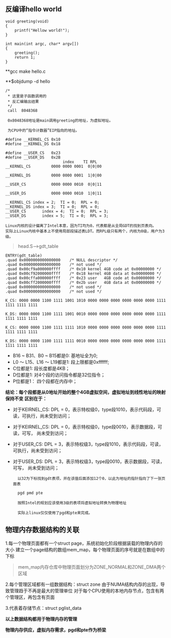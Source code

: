 ## 反编译hello world

	void greeting(void)
	{
		printf("Hellow world!");
	}

	int main(int argc, char* argv[])
	{
		greeting();
		return 1;
	}

**gcc make hello.c

**$objdump -d hello 

	/*
	 * 这里是子函数调用的
	 * 反汇编输出结果
	 */
	 call  8048368
	 
	 0x8048368地址是main调用greeting的地址，为虚拟地址。
	 
	 为CPU中的“指令计数器”EIP指向的地址。

 	#define __KERNEL_CS	0x10
	#define __KERNEL_DS	0x18

	#define __USER_CS	0x23
	#define __USER_DS	0x2B
					         index    TI RPL	
	__KERNEL_CS			0000 0000 0001  0|0|00

	__KERNEL_DS			0000 0000 0001  1|0|00

	__USER_CS			0000 0000 0010  0|0|11

	__USER_DS			0000 0000 0010  1|0|11
	
	__KERNEL_CS	index = 2;  TI = 0;  RPL = 0;
	__KERNEL_DS	index = 3;  TI = 0;  RPL = 0;
	__USER_CS       index = 4;  TI = 0;  RPL = 3;
	__USER_DS       index = 5;  TI = 0;  RPL = 3;
	
	Linux内核的设计偏离了Intel本意，因为TI均为0，代表都是从全局GDT的找到页表向。
	实际上Linux内核中基本上不使用局部段描述表LDT。而RPL级只有两个，内核为0级，用户为3级。
	
>head.S-->gdt_table

	ENTRY(gdt_table)
	.quad 0x0000000000000000	/* NULL descriptor */
	.quad 0x0000000000000000	/* not used */
	.quad 0x00cf9a000000ffff	/* 0x10 kernel 4GB code at 0x00000000 */
	.quad 0x00cf92000000ffff	/* 0x18 kernel 4GB data at 0x00000000 */
	.quad 0x00cffa000000ffff	/* 0x23 user   4GB code at 0x00000000 */
	.quad 0x00cff2000000ffff	/* 0x2b user   4GB data at 0x00000000 */
	.quad 0x0000000000000000	/* not used */
	.quad 0x0000000000000000	/* not used */

	K_CS: 0000 0000 1100 1111 1001 1010 0000 0000 0000 0000 0000 0000 1111 1111 1111 1111
	
	K_DS: 0000 0000 1100 1111 1001 0010 0000 0000 0000 0000 0000 0000 1111 1111 1111 1111
	
	K_CS: 0000 0000 1100 1111 1111 1010 0000 0000 0000 0000 0000 0000 1111 1111 1111 1111
	
	K_DS: 0000 0000 1100 1111 1111 0010 0000 0000 0000 0000 0000 0000 1111 1111 1111 1111
	
- B16 ~ B31、B0 ~ B15都是0: 基地址全为0;
- L0 ～ L15、L16 ～ L19都是1: 段上限都是0xffffff;
- C位都是1: 段长度都是4KB；
- D位都是1: 对4个段的访问指令都是32位指令；
- P位都是1： 四个段都在内存中；

**结论：每个段都是从0地址开始的整个4GB虚拟空间，虚拟地址到线性地址的映射保持不变**
**区别在于：**
- 对于KEIRNEL_CS: DPL = 0，表示特权级0，type段1010，表示代码段，可读，可执行，尚未受到访问；
- 对于KEIRNEL_CS: DPL = 0，表示特权级0，type段0010，表示数据段，可读，可写，  尚未受到访问；
- 对于USER_CS:    DPL = 3，表示特权级3，type段1010，表示代码段，可读，可执行，尚未受到访问；
- 对于USER_DS:    DPL = 3，表示特权级3，type段0010，表示数据段，可读，可写，  尚未受到访问；
	
		以32为下标找到gdt表项，并在该值后面添加12个0，以此为地址的指针指向了下一张页面表

		pgd pmd pte 

		按照Intel的规划应该使用3级的表项将虚拟地址转换为物理地址

		实际上linux仅仅使用了pgd和pte来完成。
## 物理内存数据结构的关联
1.每一个物理页面都有一个struct page，系统初始化阶段根据装载的物理内存的大小
建立一个page结构的数组mem_map，每个物理页面的序号就是在数组中的下标

>mem_map内存仓库中物理页面划分为ZONE_NORMAL和ZONE_DMA两个区域

2.每个管理区域都有一组数据结构：struct zone
由于NUMA结构内存的出现，导致管理趋于不再是最大的管理单位
对于每个CPU使用的本地内存节点，包含有两个管理区，再包含有页面

3.代表着存储节点：struct pglist_data


**以上数据结构都用于物理内存的管理**

**物理内存供应，虚拟内存需求，pgd和pte作为桥梁**
